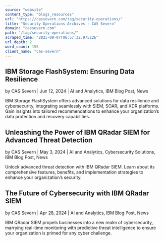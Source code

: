 ```yaml
---
source: "website"
content_type: "blogs_resources"
url: "https://cassevern.com/tag/security-operations/"
title: "Security Operations Archives - CAS Severn"
domain: "cassevern.com"
path: "/tag/security-operations/"
scraped_time: "2025-09-07T06:57:32.975226"
url_depth: 2
word_count: 158
client_name: "cas-severn"
---
```


## IBM Storage FlashSystem: Ensuring Data Resilience

by CAS Severn | Jun 12, 2024 | AI and Analytics, IBM Blog Post, News

IBM Storage FlashSystem offers advanced solutions for data resilience and cybersecurity, integrating seamlessly with SIEM, SOAR, and XDR platforms. Gain insights into tailored recommendations to enhance your organization’s data protection and recovery capabilities.

## Unleashing the Power of IBM QRadar SIEM for Advanced Threat Detection

by CAS Severn | May 3, 2024 | AI and Analytics, Cybersecurity Solutions, IBM Blog Post, News

Unlock advanced threat detection with IBM QRadar SIEM. Learn about its comprehensive features, benefits, and implementation strategies to enhance your organization’s security.

## The Future of Cybersecurity with IBM QRadar SIEM

by CAS Severn | Apr 28, 2024 | AI and Analytics, IBM Blog Post, News

IBM QRadar SIEM propels businesses into a new realm of cybersecurity, marrying real-time monitoring with predictive threat intelligence to ensure your organization is primed for any cyber challenge.